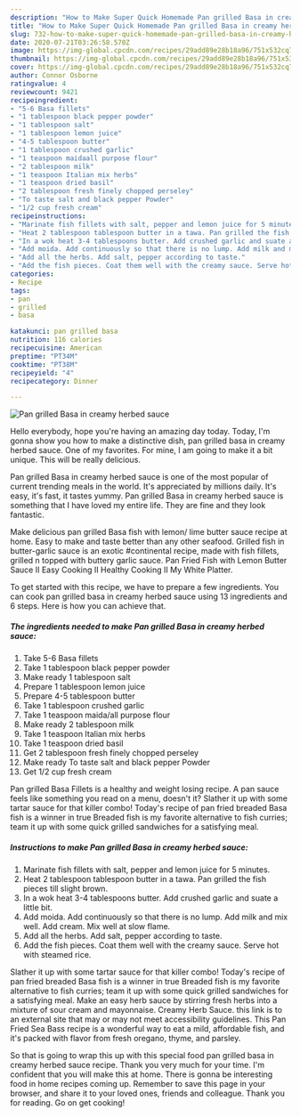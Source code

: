 ```yaml
---
description: "How to Make Super Quick Homemade Pan grilled Basa in creamy herbed sauce"
title: "How to Make Super Quick Homemade Pan grilled Basa in creamy herbed sauce"
slug: 732-how-to-make-super-quick-homemade-pan-grilled-basa-in-creamy-herbed-sauce
date: 2020-07-21T03:26:58.570Z
image: https://img-global.cpcdn.com/recipes/29add89e28b18a96/751x532cq70/pan-grilled-basa-in-creamy-herbed-sauce-recipe-main-photo.jpg
thumbnail: https://img-global.cpcdn.com/recipes/29add89e28b18a96/751x532cq70/pan-grilled-basa-in-creamy-herbed-sauce-recipe-main-photo.jpg
cover: https://img-global.cpcdn.com/recipes/29add89e28b18a96/751x532cq70/pan-grilled-basa-in-creamy-herbed-sauce-recipe-main-photo.jpg
author: Connor Osborne
ratingvalue: 4
reviewcount: 9421
recipeingredient:
- "5-6 Basa fillets"
- "1 tablespoon black pepper powder"
- "1 tablespoon salt"
- "1 tablespoon lemon juice"
- "4-5 tablespoon butter"
- "1 tablespoon crushed garlic"
- "1 teaspoon maidaall purpose flour"
- "2 tablespoon milk"
- "1 teaspoon Italian mix herbs"
- "1 teaspoon dried basil"
- "2 tablespoon fresh finely chopped perseley"
- "To taste salt and black pepper Powder"
- "1/2 cup fresh cream"
recipeinstructions:
- "Marinate fish fillets with salt, pepper and lemon juice for 5 minutes."
- "Heat 2 tablespoon tablespoon butter in a tawa. Pan grilled the fish pieces till slight brown."
- "In a wok heat 3-4 tablespoons butter. Add crushed garlic and suate a little bit."
- "Add moida. Add continuously so that there is no lump. Add milk and mix well. Add cream. Mix well at slow flame."
- "Add all the herbs. Add salt, pepper according to taste."
- "Add the fish pieces. Coat them well with the creamy sauce. Serve hot with steamed rice."
categories:
- Recipe
tags:
- pan
- grilled
- basa

katakunci: pan grilled basa 
nutrition: 116 calories
recipecuisine: American
preptime: "PT34M"
cooktime: "PT38M"
recipeyield: "4"
recipecategory: Dinner

---
```



![Pan grilled Basa in creamy herbed sauce](https://img-global.cpcdn.com/recipes/29add89e28b18a96/751x532cq70/pan-grilled-basa-in-creamy-herbed-sauce-recipe-main-photo.jpg)

Hello everybody, hope you're having an amazing day today. Today, I'm gonna show you how to make a distinctive dish, pan grilled basa in creamy herbed sauce. One of my favorites. For mine, I am going to make it a bit unique. This will be really delicious.

Pan grilled Basa in creamy herbed sauce is one of the most popular of current trending meals in the world. It's appreciated by millions daily. It's easy, it's fast, it tastes yummy. Pan grilled Basa in creamy herbed sauce is something that I have loved my entire life. They are fine and they look fantastic.

Make delicious pan grilled Basa fish with lemon/ lime butter sauce recipe at home. Easy to make and taste better than any other seafood. Grilled fish in butter-garlic sauce is an exotic #continental recipe, made with fish fillets, grilled n topped with buttery garlic sauce. Pan Fried Fish with Lemon Butter Sauce II Easy Cooking II Healthy Cooking II My White Platter.


To get started with this recipe, we have to prepare a few ingredients. You can cook pan grilled basa in creamy herbed sauce using 13 ingredients and 6 steps. Here is how you can achieve that.

<!--inarticleads1-->

##### The ingredients needed to make Pan grilled Basa in creamy herbed sauce:

1. Take 5-6 Basa fillets
1. Take 1 tablespoon black pepper powder
1. Make ready 1 tablespoon salt
1. Prepare 1 tablespoon lemon juice
1. Prepare 4-5 tablespoon butter
1. Take 1 tablespoon crushed garlic
1. Take 1 teaspoon maida/all purpose flour
1. Make ready 2 tablespoon milk
1. Take 1 teaspoon Italian mix herbs
1. Take 1 teaspoon dried basil
1. Get 2 tablespoon fresh finely chopped perseley
1. Make ready To taste salt and black pepper Powder
1. Get 1/2 cup fresh cream


Pan grilled Basa Fillets is a healthy and weight losing recipe. A pan sauce feels like something you read on a menu, doesn&#39;t it? Slather it up with some tartar sauce for that killer combo! Today&#39;s recipe of pan fried breaded Basa fish is a winner in true Breaded fish is my favorite alternative to fish curries; team it up with some quick grilled sandwiches for a satisfying meal. 

<!--inarticleads2-->

##### Instructions to make Pan grilled Basa in creamy herbed sauce:

1. Marinate fish fillets with salt, pepper and lemon juice for 5 minutes.
1. Heat 2 tablespoon tablespoon butter in a tawa. Pan grilled the fish pieces till slight brown.
1. In a wok heat 3-4 tablespoons butter. Add crushed garlic and suate a little bit.
1. Add moida. Add continuously so that there is no lump. Add milk and mix well. Add cream. Mix well at slow flame.
1. Add all the herbs. Add salt, pepper according to taste.
1. Add the fish pieces. Coat them well with the creamy sauce. Serve hot with steamed rice.


Slather it up with some tartar sauce for that killer combo! Today&#39;s recipe of pan fried breaded Basa fish is a winner in true Breaded fish is my favorite alternative to fish curries; team it up with some quick grilled sandwiches for a satisfying meal. Make an easy herb sauce by stirring fresh herbs into a mixture of sour cream and mayonnaise. Creamy Herb Sauce. this link is to an external site that may or may not meet accessibility guidelines. This Pan Fried Sea Bass recipe is a wonderful way to eat a mild, affordable fish, and it&#39;s packed with flavor from fresh oregano, thyme, and parsley. 

So that is going to wrap this up with this special food pan grilled basa in creamy herbed sauce recipe. Thank you very much for your time. I'm confident that you will make this at home. There is gonna be interesting food in home recipes coming up. Remember to save this page in your browser, and share it to your loved ones, friends and colleague. Thank you for reading. Go on get cooking!
